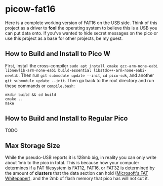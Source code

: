 # picow-fat16
Here is a complete working version of FAT16 on the USB side. Think of this project as a driver to **fool** the operating system to believe this is a USB you can put data onto. If you've wanted to hide secret messages on the pico or use this project as a base for other projects, be my guest. 

## How to Build and Install to Pico W
First, install the cross-compiler `sudo apt install cmake gcc-arm-none-eabi libnewlib-arm-none-eabi build-essential libstdc++-arm-none-eabi-newlib`. Then run `git submodule update --init`, `cd pico-sdk`, and another `git submodule update --init`. Then go back to the root directory and run these commands or `compile.bash`:

    mkdir build && cd build
    cmake ..
    make

## How to Build and Install to Regular Pico
TODO

## Max Storage Size
While the pseudo-USB reports it is 128mb big, in reality you can only write about 1mb to the pico in total. This is because how your computer determines if a FAT filesystem is FAT12, FAT16, or FAT32 is determined by the amount of **clusters** that the data section can hold ([Microsoft's FAT Whitepaper](https://academy.cba.mit.edu/classes/networking_communications/SD/FAT.pdf)), and the 2mb of flash memory that pico has will not cut it. 
